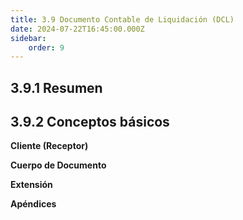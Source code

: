 ```yaml
---
title: 3.9 Documento Contable de Liquidación (DCL)
date: 2024-07-22T16:45:00.000Z
sidebar:
    order: 9
---
```



## 3.9.1 Resumen

## 3.9.2 Conceptos básicos

**Cliente (Receptor)**

**Cuerpo de Documento**

**Extensión**

**Apéndices**
